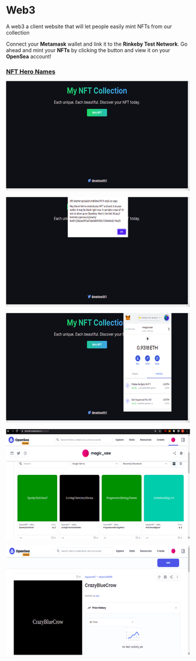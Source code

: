 # Web3
 A web3 a client website that will let people easily mint NFTs from our collection

 Connect your **Metamask** wallet and link it to the **Rinkeby Test Network**.
 Go ahead and mint your **NFTs** by clicking the button and view it on your **OpenSea** account!

### <a href = "https://nft-starter-project.mahima1911.repl.co/">NFT Hero Names</a>

<img
              src="src/assets/website.png"
              alt=""
              height="300"
              width="550"
            />

<img
              src="src/assets/popup.png"
              alt=""
              height="300"
              width="550"
            />
           
<img
              src="src/assets/metamask.png"
              alt=""
              height="300"
              width="550"
            />
            
<img
              src="src/assets/opensea.png"
              alt=""
              height="300"
              width="550"
            />
            
<img
              src="src/assets/nft.png"
              alt=""
              height="300"
              width="550"
            />
